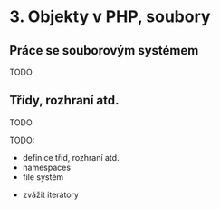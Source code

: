 # 3. Objekty v PHP, soubory

## Práce se souborovým systémem
TODO

## Třídy, rozhraní atd.
TODO


TODO:
* definice tříd, rozhraní atd.
* namespaces
* file systém
- zvážit iterátory